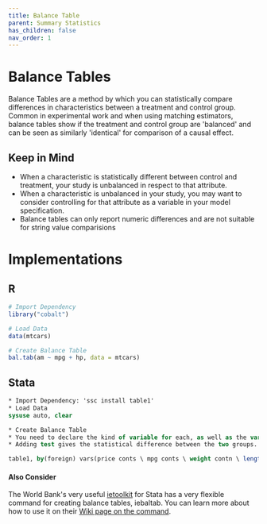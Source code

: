 ```yaml
---
title: Balance Table
parent: Summary Statistics
has_children: false
nav_order: 1
---
```


# Balance Tables

Balance Tables are a method by which you can statistically compare differences in characteristics between a treatment and control group. Common in experimental work and when using matching estimators, balance tables show if the treatment and control group are 'balanced' and can be seen as similarly 'identical' for comparison of a causal effect. 

## Keep in Mind

- When a characteristic is statistically different between control and treatment, your study is unbalanced in respect to that attribute.
- When a characteristic is unbalanced in your study, you may want to consider controlling for that attribute as a variable in your model specification.
- Balance tables can only report numeric differences and are not suitable for string value comparisions


# Implementations

## R

```r
# Import Dependency
library("cobalt")

# Load Data
data(mtcars)

# Create Balance Table
bal.tab(am ~ mpg + hp, data = mtcars)
```

## Stata

```stata
* Import Dependency: 'ssc install table1' 
* Load Data
sysuse auto, clear

* Create Balance Table
* You need to declare the kind of variable for each, as well as the variable by which you define treatment and control. 
* Adding test gives the statistical difference between the two groups. The ending saves your output as an .xls file

table1, by(foreign) vars(price conts \ mpg conts \ weight contn \ length conts) test saving(bal_tab.xls, replace)
```
#### Also Consider
The World Bank's very useful [ietoolkit](https://blogs.worldbank.org/impactevaluations/ie-analytics-introducing-ietoolkit) for Stata has a very flexible command for creating balance tables, iebaltab. You can learn more about how to use it on their [Wiki page on the command](https://dimewiki.worldbank.org/wiki/Iebaltab).
